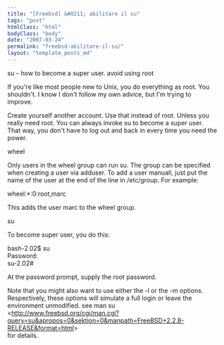 ```yaml
---
title: "[Freebsd] &#8211; abilitare il su"
tags: "post"
htmlClass: "html"
bodyClass: "body"
date: "2007-03-24"
permalink: "freebsd-abilitare-il-su/"
layout: "template_posts_md"
---
```

<p>su &#8211; how to become a super user. avoid using root</p>
<p>If you&#39;re like most people new to Unix, you do everything as root.  You<br />shouldn&#39;t.   I know I don&#39;t follow my own advice, but I&#39;m trying to<br />improve.</p>
<p>Create yourself another account.  Use that instead of root.  Unless you<br />really need root.  You can always invoke su to become a super user.  <br />That way, you don&#39;t have to log out and back in every time you need the<br />power.</p>
<p>wheel</p>
<p>Only users in the wheel group can run su.  The group can be specified<br />when creating a user via adduser.  To add a user manuall, just put the<br />name of the user at the end of the line in /etc/group.  For example:</p>
<p>    wheel:*:0:root,marc</p>
<p>This adds the user marc to the wheel group.</p>
<p>su</p>
<p>To become super user, you do this:</p>
<p>    bash-2.02$ su<br />    Password:<br />    su-2.02#</p>
<p>At the password prompt, supply the root password.</p>
<p>Note that you might also want to use either the -l or the -m options. <br />Respectively, these options will simulate a full login or leave the<br />environment unmodified.  see man su<br />&lt;<a href="http://www.freebsd.org/cgi/man.cgi?query=su&amp;apropos=0&amp;sektion=0&amp;manpath=FreeBSD+2.2.8-RELEASE&amp;format=html">http://www.freebsd.org/cgi/man.cgi?query=su&amp;apropos=0&amp;sektion=0&amp;manpath=FreeBSD+2.2.8-RELEASE&amp;format=html</a>&gt;<br />for details.</p>
